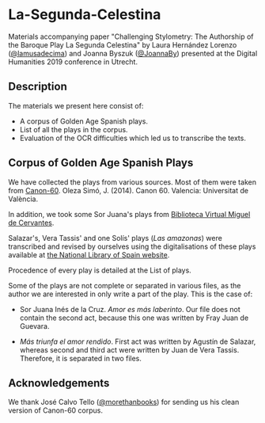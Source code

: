 # La-Segunda-Celestina
Materials accompanying paper "Challenging Stylometry: The Authorship of the Baroque Play La Segunda Celestina" by Laura Hernández Lorenzo ([@lamusadecima](www.github.com/lamusadecima)) and Joanna Byszuk ([@JoannaBy](www.github.com/JoannaBy)) presented at the Digital Humanities 2019 conference in Utrecht. 

## Description
The materials we present here consist of:
* A corpus of Golden Age Spanish plays.
* List of all the plays in the corpus.
* Evaluation of the OCR difficulties which led us to transcribe the texts.

## Corpus of Golden Age Spanish Plays
We have collected the plays from various sources. Most of them were taken from [Canon-60](https://tc12.uv.es/?page_id=3626). Oleza Simó, J. (2014). Canon 60. Valencia: Universitat de València. 

In addition, we took some Sor Juana's plays from [Biblioteca Virtual Miguel de Cervantes](www.cervantesvirtual.com). 

Salazar's, Vera Tassis' and one Solís' plays (*Las amazonas*) were transcribed and revised by ourselves using the digitalisations of these plays available at [the National Library of Spain website](www.bne.es). 

Procedence of every play is detailed at the List of plays. 

Some of the plays are not complete or separated in various files, as the author we are interested in only write a part of the play. This is the case of:

- Sor Juana Inés de la Cruz. <i>Amor es más laberinto</i>. Our file does not contain the second act, because this one was written by Fray Juan de Guevara.

- <i>Más triunfa el amor rendido</i>. First act was written by Agustín de Salazar, whereas second and third act were written by Juan de Vera Tassis. Therefore, it is separated in two files.

## Acknowledgements

We thank José Calvo Tello ([@morethanbooks](www.github.com/morethanbooks)) for sending us his clean version of Canon-60 corpus.
